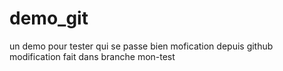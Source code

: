 demo_git
========

un demo pour tester qui se passe bien
mofication depuis github
modification fait dans branche mon-test

